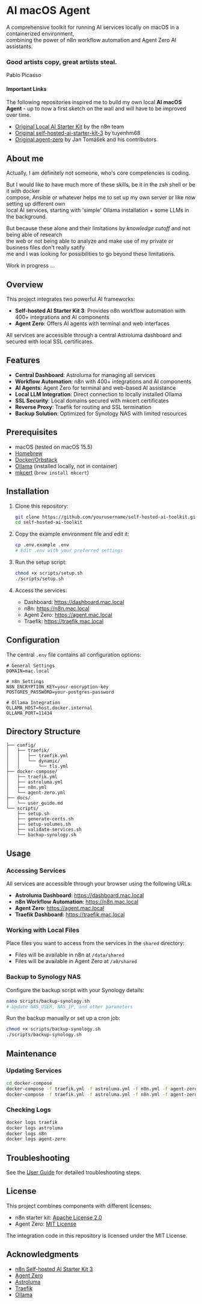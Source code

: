 # AI macOS Agent

A comprehensive toolkit for running AI services locally on macOS in  a containerized environment,  
combining the power of n8n workflow automation and Agent Zero AI assistants.

### Good artists copy, great artists steal.  
Pablo Picasso

#### Important Links

The following repositories inspired me to build my own local **AI macOS Agent** - up to now a first sketch on the wall and will have to be improved over time.

- [Original Local AI Starter Kit](https://github.com/n8n-io/self-hosted-ai-starter-kit) by the n8n team
- [Original self-hosted-ai-starter-kit-3](https://github.com/tuyenhm68/self-hosted-ai-starter-kit-3) by tuyenhm68
- [Original agent-zero](https://github.com/frdel/agent-zero) by Jan Tomášek and his contributors

## About me

Actually, I am definitely not someone, who's core competencies is coding.

But I would like to have much more of these skills, be it in the zsh shell or be it with docker  
compose, Ansible or whatever helps me to set up my own server or like now setting up different own  
local AI services, starting with 'simple' Ollama installation + some LLMs in the background. 

But because these alone and their limitations by *knowledge cutoff* and not being able of research  
the web or not being able to analyze and make use of my private or business files don't really satify  
me and I was looking for possibilities to go beyond these limitations.

Work in progress ...

## Overview

This project integrates two powerful AI frameworks:
- **Self-hosted AI Starter Kit 3**: Provides n8n workflow automation with 400+ integrations and AI components
- **Agent Zero**: Offers AI agents with terminal and web interfaces

All services are accessible through a central Astroluma dashboard and secured with local SSL certificates.

## Features

- **Central Dashboard**: Astroluma for managing all services
- **Workflow Automation**: n8n with 400+ integrations and AI components
- **AI Agents**: Agent Zero for terminal and web-based AI assistance
- **Local LLM Integration**: Direct connection to locally installed Ollama
- **SSL Security**: Local domains secured with mkcert certificates
- **Reverse Proxy**: Traefik for routing and SSL termination
- **Backup Solution**: Optimized for Synology NAS with limited resources

## Prerequisites

- macOS (tested on macOS 15.5)
- [Homebrew](https://brew.sh/)
- [Docker/Orbstack](https://orbstack.dev/)
- [Ollama](https://ollama.ai/) (installed locally, not in container)
- [mkcert](https://github.com/FiloSottile/mkcert) (`brew install mkcert`)

## Installation

1. Clone this repository:
   ```bash
   git clone https://github.com/yourusername/self-hosted-ai-toolkit.git
   cd self-hosted-ai-toolkit
   ```

2. Copy the example environment file and edit it:
   ```bash
   cp .env.example .env
   # Edit .env with your preferred settings
   ```

3. Run the setup script:
   ```bash
   chmod +x scripts/setup.sh
   ./scripts/setup.sh
   ```

4. Access the services:
   - Dashboard: https://dashboard.mac.local
   - n8n: https://n8n.mac.local
   - Agent Zero: https://agent.mac.local
   - Traefik: https://traefik.mac.local

## Configuration

The central `.env` file contains all configuration options:

```
# General Settings
DOMAIN=mac.local

# n8n Settings
N8N_ENCRYPTION_KEY=your-encryption-key
POSTGRES_PASSWORD=your-postgres-password

# Ollama Integration
OLLAMA_HOST=host.docker.internal
OLLAMA_PORT=11434
```

## Directory Structure

```
├── config/
│   ├── traefik/
│   │   ├── traefik.yml
│   │   └── dynamic/
│   │       └── tls.yml
├── docker-compose/
│   ├── traefik.yml
│   ├── astroluma.yml
│   ├── n8n.yml
│   └── agent-zero.yml
├── docs/
│   └── user_guide.md
└── scripts/
    ├── setup.sh
    ├── generate-certs.sh
    ├── setup-volumes.sh
    ├── validate-services.sh
    └── backup-synology.sh
```

## Usage

### Accessing Services

All services are accessible through your browser using the following URLs:
- **Astroluma Dashboard**: https://dashboard.mac.local
- **n8n Workflow Automation**: https://n8n.mac.local
- **Agent Zero**: https://agent.mac.local
- **Traefik Dashboard**: https://traefik.mac.local

### Working with Local Files

Place files you want to access from the services in the `shared` directory:
- Files will be available in n8n at `/data/shared`
- Files will be available in Agent Zero at `/a0/shared`

### Backup to Synology NAS

Configure the backup script with your Synology details:
```bash
nano scripts/backup-synology.sh
# Update NAS_USER, NAS_IP, and other parameters
```

Run the backup manually or set up a cron job:
```bash
chmod +x scripts/backup-synology.sh
./scripts/backup-synology.sh
```

## Maintenance

### Updating Services

```bash
cd docker-compose
docker-compose -f traefik.yml -f astroluma.yml -f n8n.yml -f agent-zero.yml pull
docker-compose -f traefik.yml -f astroluma.yml -f n8n.yml -f agent-zero.yml up -d
```

### Checking Logs

```bash
docker logs traefik
docker logs astroluma
docker logs n8n
docker logs agent-zero
```

## Troubleshooting

See the [User Guide](docs/user_guide.md) for detailed troubleshooting steps.

## License

This project combines components with different licenses:
- n8n starter kit: [Apache License 2.0](http://www.apache.org/licenses/LICENSE-2.0)
- Agent Zero: [MIT License](https://opensource.org/licenses/MIT)

The integration code in this repository is licensed under the MIT License.

## Acknowledgments

- [n8n Self-hosted AI Starter Kit 3](https://github.com/tuyenhm68/self-hosted-ai-starter-kit-3)
- [Agent Zero](https://github.com/frdel/agent-zero)
- [Astroluma](https://github.com/astroluma/astroluma)
- [Traefik](https://traefik.io/)
- [Ollama](https://ollama.ai/)
